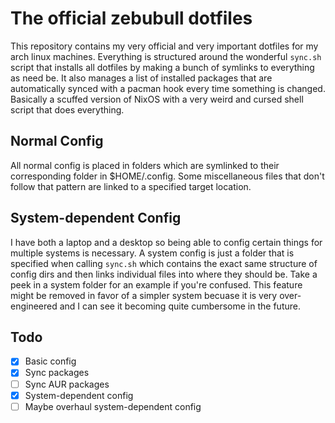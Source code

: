# The official zebubull dotfiles
This repository contains my very official and very important dotfiles for my arch linux machines.
Everything is structured around the wonderful `sync.sh` script that installs all dotfiles by making
a bunch of symlinks to everything as need be. It also manages a list of installed packages that are
automatically synced with a pacman hook every time something is changed. Basically a scuffed version
of NixOS with a very weird and cursed shell script that does everything. 

## Normal Config
All normal config is placed in folders which are symlinked to their corresponding folder in $HOME/.config.
Some miscellaneous files that don't follow that pattern are linked to a specified target location.

## System-dependent Config
I have both a laptop and a desktop so being able to config certain things for multiple systems is necessary.
A system config is just a folder that is specified when calling `sync.sh` which contains the exact same
structure of config dirs and then links individual files into where they should be. Take a peek in a system
folder for an example if you're confused. This feature might be removed in favor of a simpler system becuase
it is very over-engineered and I can see it becoming quite cumbersome in the future.

## Todo
- [x] Basic config
- [x] Sync packages
- [ ] Sync AUR packages
- [x] System-dependent config
- [ ] Maybe overhaul system-dependent config
